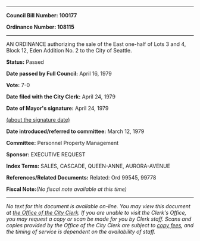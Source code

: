

********

**Council Bill Number: 100177**
   
**Ordinance Number: 108115**
********

 AN ORDINANCE authorizing the sale of the East one-half of Lots 3 and 4, Block 12, Eden Addition No. 2 to the City of Seattle.

**Status:** Passed
   
**Date passed by Full Council:** April 16, 1979
   
**Vote:** 7-0
   
**Date filed with the City Clerk:** April 24, 1979
   
**Date of Mayor's signature:** April 24, 1979
   
[(about the signature date)](/~public/approvaldate.htm)
   
   
   
**Date introduced/referred to committee:** March 12, 1979
   
**Committee:** Personnel Property Management
   
**Sponsor:** EXECUTIVE REQUEST
   
   
**Index Terms:** SALES, CASCADE, QUEEN-ANNE, AURORA-AVENUE

**References/Related Documents:** Related: Ord 99545, 99778

**Fiscal Note:**_(No fiscal note available at this time)_
********

_No text for this document is available on-line. You may view this document at [the Office of the City Clerk](http://www.seattle.gov/leg/clerk/contactUs.htm). If you are unable to visit the Clerk's Office, you may request a copy or scan be made for you by Clerk staff. Scans and copies provided by the Office of the City Clerk are subject to [copy fees](http://clerk.seattle.gov/~public/clerkfees.htm), and the timing of service is dependent on the availability of staff._


